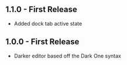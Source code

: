 ## 1.1.0 - First Release
* Added dock tab active state


## 1.0.0 - First Release
* Darker editor based off the Dark One syntax
